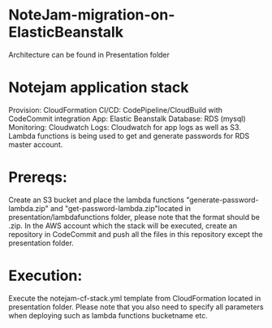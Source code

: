 # NoteJam-migration-on-ElasticBeanstalk
Architecture can be found in Presentation folder

# Notejam application stack
Provision: CloudFormation
CI/CD: CodePipeline/CloudBuild with CodeCommit integration
App: Elastic Beanstalk
Database: RDS (mysql)
Monitoring: Cloudwatch
Logs: Cloudwatch for app logs as well as S3.
Lambda functions is being used to get and generate passwords for RDS master account.

# Prereqs:
Create an S3 bucket and place the lambda functions "generate-password-lambda.zip" and "get-password-lambda.zip"located in presentation/lambdafunctions folder, please note that the format should be .zip.
In the AWS account which the stack will be executed, create an repository in CodeCommit and push all the files in this repository except the presentation folder.

# Execution:
Execute the notejam-cf-stack.yml template from CloudFormation located in presentation folder. Please note that you also need to specify all parameters when deploying such as lambda functions bucketname etc.

